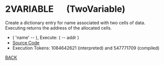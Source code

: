 # 2VARIABLE &emsp; (TwoVariable)
Create a dictionary entry for name associated with two cells of data. Executing <name> returns the address of the allocated cells.
* ( 'name' -- ), Execute: ( -- addr )
* [Source Code](../words/double/TwoVariable.cs)
* Execution Tokens: 1084642621 (interpreted) and 547771709 (compiled)


[BACK](builtins.md#TwoVariable)
